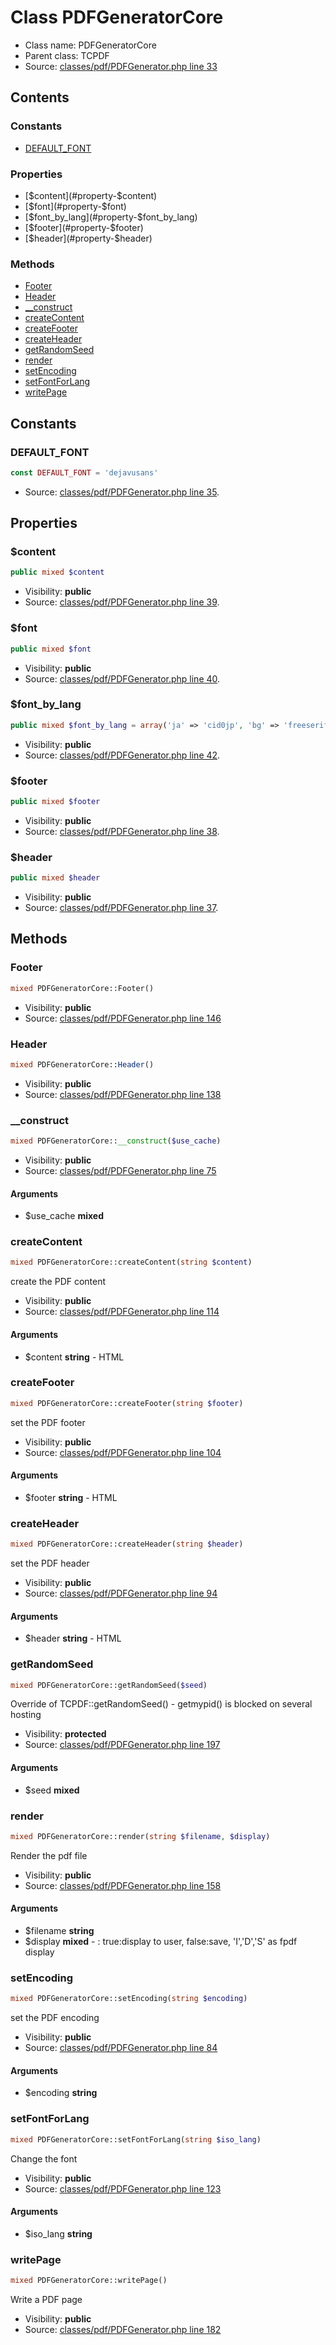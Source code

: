 Class PDFGeneratorCore
=====================





* Class name: PDFGeneratorCore
* Parent class: TCPDF
* Source: [classes/pdf/PDFGenerator.php line 33](https://github.com/PrestaShop/PrestaShop/blob/1.5.6.3/classes/pdf/PDFGenerator.php#L33)


Contents
--------

### Constants

* [DEFAULT_FONT](#constant-DEFAULT_FONT)

### Properties

* [$content](#property-$content)
* [$font](#property-$font)
* [$font_by_lang](#property-$font_by_lang)
* [$footer](#property-$footer)
* [$header](#property-$header)

### Methods

* [Footer](#method-Footer)
* [Header](#method-Header)
* [__construct](#method-__construct)
* [createContent](#method-createContent)
* [createFooter](#method-createFooter)
* [createHeader](#method-createHeader)
* [getRandomSeed](#method-getRandomSeed)
* [render](#method-render)
* [setEncoding](#method-setEncoding)
* [setFontForLang](#method-setFontForLang)
* [writePage](#method-writePage)


Constants
----------


### <a name="constant-DEFAULT_FONT"></a>DEFAULT_FONT

```php
const DEFAULT_FONT = 'dejavusans'
```





* Source: [classes/pdf/PDFGenerator.php line 35](https://github.com/PrestaShop/PrestaShop/blob/1.5.6.3/classes/pdf/PDFGenerator.php#L35).


Properties
----------


### <a name="property-$content"></a>$content

```php
public mixed $content
```





* Visibility: **public**
* Source: [classes/pdf/PDFGenerator.php line 39](https://github.com/PrestaShop/PrestaShop/blob/1.5.6.3/classes/pdf/PDFGenerator.php#L39).


### <a name="property-$font"></a>$font

```php
public mixed $font
```





* Visibility: **public**
* Source: [classes/pdf/PDFGenerator.php line 40](https://github.com/PrestaShop/PrestaShop/blob/1.5.6.3/classes/pdf/PDFGenerator.php#L40).


### <a name="property-$font_by_lang"></a>$font_by_lang

```php
public mixed $font_by_lang = array('ja' => 'cid0jp', 'bg' => 'freeserif', 'ru' => 'freeserif', 'uk' => 'freeserif', 'mk' => 'freeserif', 'el' => 'freeserif', 'en' => 'dejavusans', 'vn' => 'dejavusans', 'pl' => 'dejavusans', 'ar' => 'dejavusans', 'fa' => 'dejavusans', 'ur' => 'dejavusans', 'az' => 'dejavusans', 'ca' => 'dejavusans', 'gl' => 'dejavusans', 'hr' => 'dejavusans', 'sr' => 'dejavusans', 'si' => 'dejavusans', 'cs' => 'dejavusans', 'sk' => 'dejavusans', 'ka' => 'dejavusans', 'he' => 'dejavusans', 'lo' => 'dejavusans', 'lv' => 'dejavusans', 'tr' => 'dejavusans', 'ko' => 'cid0kr', 'zh' => 'cid0cs', 'tw' => 'cid0cs', 'th' => 'freeserif')
```





* Visibility: **public**
* Source: [classes/pdf/PDFGenerator.php line 42](https://github.com/PrestaShop/PrestaShop/blob/1.5.6.3/classes/pdf/PDFGenerator.php#L42).


### <a name="property-$footer"></a>$footer

```php
public mixed $footer
```





* Visibility: **public**
* Source: [classes/pdf/PDFGenerator.php line 38](https://github.com/PrestaShop/PrestaShop/blob/1.5.6.3/classes/pdf/PDFGenerator.php#L38).


### <a name="property-$header"></a>$header

```php
public mixed $header
```





* Visibility: **public**
* Source: [classes/pdf/PDFGenerator.php line 37](https://github.com/PrestaShop/PrestaShop/blob/1.5.6.3/classes/pdf/PDFGenerator.php#L37).


Methods
-------


### <a name="method-Footer"></a>Footer

```php
mixed PDFGeneratorCore::Footer()
```





* Visibility: **public**
* Source: [classes/pdf/PDFGenerator.php line 146](https://github.com/PrestaShop/PrestaShop/blob/1.5.6.3/classes/pdf/PDFGenerator.php#L146)




### <a name="method-Header"></a>Header

```php
mixed PDFGeneratorCore::Header()
```





* Visibility: **public**
* Source: [classes/pdf/PDFGenerator.php line 138](https://github.com/PrestaShop/PrestaShop/blob/1.5.6.3/classes/pdf/PDFGenerator.php#L138)




### <a name="method-__construct"></a>__construct

```php
mixed PDFGeneratorCore::__construct($use_cache)
```





* Visibility: **public**
* Source: [classes/pdf/PDFGenerator.php line 75](https://github.com/PrestaShop/PrestaShop/blob/1.5.6.3/classes/pdf/PDFGenerator.php#L75)


#### Arguments
* $use_cache **mixed**



### <a name="method-createContent"></a>createContent

```php
mixed PDFGeneratorCore::createContent(string $content)
```

create the PDF content



* Visibility: **public**
* Source: [classes/pdf/PDFGenerator.php line 114](https://github.com/PrestaShop/PrestaShop/blob/1.5.6.3/classes/pdf/PDFGenerator.php#L114)


#### Arguments
* $content **string** - HTML



### <a name="method-createFooter"></a>createFooter

```php
mixed PDFGeneratorCore::createFooter(string $footer)
```

set the PDF footer



* Visibility: **public**
* Source: [classes/pdf/PDFGenerator.php line 104](https://github.com/PrestaShop/PrestaShop/blob/1.5.6.3/classes/pdf/PDFGenerator.php#L104)


#### Arguments
* $footer **string** - HTML



### <a name="method-createHeader"></a>createHeader

```php
mixed PDFGeneratorCore::createHeader(string $header)
```

set the PDF header



* Visibility: **public**
* Source: [classes/pdf/PDFGenerator.php line 94](https://github.com/PrestaShop/PrestaShop/blob/1.5.6.3/classes/pdf/PDFGenerator.php#L94)


#### Arguments
* $header **string** - HTML



### <a name="method-getRandomSeed"></a>getRandomSeed

```php
mixed PDFGeneratorCore::getRandomSeed($seed)
```

Override of TCPDF::getRandomSeed() - getmypid() is blocked on several hosting



* Visibility: **protected**
* Source: [classes/pdf/PDFGenerator.php line 197](https://github.com/PrestaShop/PrestaShop/blob/1.5.6.3/classes/pdf/PDFGenerator.php#L197)


#### Arguments
* $seed **mixed**



### <a name="method-render"></a>render

```php
mixed PDFGeneratorCore::render(string $filename, $display)
```

Render the pdf file



* Visibility: **public**
* Source: [classes/pdf/PDFGenerator.php line 158](https://github.com/PrestaShop/PrestaShop/blob/1.5.6.3/classes/pdf/PDFGenerator.php#L158)


#### Arguments
* $filename **string**
* $display **mixed** - :  true:display to user, false:save, &#039;I&#039;,&#039;D&#039;,&#039;S&#039; as fpdf display



### <a name="method-setEncoding"></a>setEncoding

```php
mixed PDFGeneratorCore::setEncoding(string $encoding)
```

set the PDF encoding



* Visibility: **public**
* Source: [classes/pdf/PDFGenerator.php line 84](https://github.com/PrestaShop/PrestaShop/blob/1.5.6.3/classes/pdf/PDFGenerator.php#L84)


#### Arguments
* $encoding **string**



### <a name="method-setFontForLang"></a>setFontForLang

```php
mixed PDFGeneratorCore::setFontForLang(string $iso_lang)
```

Change the font



* Visibility: **public**
* Source: [classes/pdf/PDFGenerator.php line 123](https://github.com/PrestaShop/PrestaShop/blob/1.5.6.3/classes/pdf/PDFGenerator.php#L123)


#### Arguments
* $iso_lang **string**



### <a name="method-writePage"></a>writePage

```php
mixed PDFGeneratorCore::writePage()
```

Write a PDF page



* Visibility: **public**
* Source: [classes/pdf/PDFGenerator.php line 182](https://github.com/PrestaShop/PrestaShop/blob/1.5.6.3/classes/pdf/PDFGenerator.php#L182)




